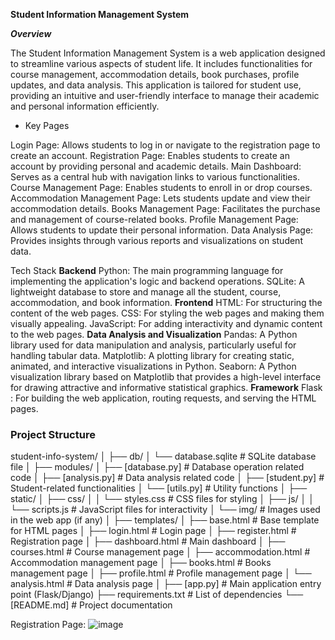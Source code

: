 **Student Information Management System**

***Overview***

The Student Information Management System is a web application designed to streamline various aspects of student life. It includes functionalities for course management, accommodation details, book purchases, profile updates, and data analysis. This application is tailored for student use, providing an intuitive and user-friendly interface to manage their academic and personal information efficiently.

- Key Pages

Login Page: Allows students to log in or navigate to the registration page to create an account.
Registration Page: Enables students to create an account by providing personal and academic details.
Main Dashboard: Serves as a central hub with navigation links to various functionalities.
Course Management Page: Enables students to enroll in or drop courses.
Accommodation Management Page: Lets students update and view their accommodation details.
Books Management Page: Facilitates the purchase and management of course-related books.
Profile Management Page: Allows students to update their personal information.
Data Analysis Page: Provides insights through various reports and visualizations on student data.


Tech Stack
**Backend**
Python: The main programming language for implementing the application's logic and backend operations.
SQLite: A lightweight database to store and manage all the student, course, accommodation, and book information.
**Frontend**
HTML: For structuring the content of the web pages.
CSS: For styling the web pages and making them visually appealing.
JavaScript: For adding interactivity and dynamic content to the web pages.
**Data Analysis and Visualization**
Pandas: A Python library used for data manipulation and analysis, particularly useful for handling tabular data.
Matplotlib: A plotting library for creating static, animated, and interactive visualizations in Python.
Seaborn: A Python visualization library based on Matplotlib that provides a high-level interface for drawing attractive and informative statistical graphics.
**Framework**
Flask : For building the web application, routing requests, and serving the HTML pages.

### Project Structure

student-info-system/
│
├── db/
│   └── database.sqlite  # SQLite database file
│
├── modules/
│   ├── [database.py]    # Database operation related code
│   ├── [analysis.py]    # Data analysis related code
│   ├── [student.py]     # Student-related functionalities
│   └── [utils.py]       # Utility functions
│
├── static/
│   ├── css/
│   │   └── styles.css   # CSS files for styling
│   ├── js/
│   │   └── scripts.js   # JavaScript files for interactivity
│   └── img/             # Images used in the web app (if any)
│
├── templates/
│   ├── base.html        # Base template for HTML pages
│   ├── login.html       # Login page
│   ├── register.html    # Registration page
│   ├── dashboard.html   # Main dashboard
│   ├── courses.html     # Course management page
│   ├── accommodation.html # Accommodation management page
│   ├── books.html       # Books management page
│   ├── profile.html     # Profile management page
│   └── analysis.html    # Data analysis page
│
├── [app.py]             # Main application entry point (Flask/Django)
├── requirements.txt     # List of dependencies
└── [README.md]          # Project documentation


Registration Page:
![image](https://github.com/Imanelakehal/Student_Management_System/assets/128871424/7872d4c3-7826-40ca-9ac5-208e4673f38d)
